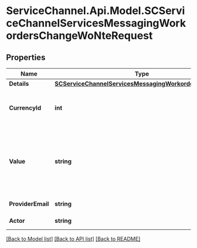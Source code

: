 # ServiceChannel.Api.Model.SCServiceChannelServicesMessagingWorkordersChangeWoNteRequest

## Properties

Name | Type | Description | Notes
------------ | ------------- | ------------- | -------------
**Details** | [**SCServiceChannelServicesMessagingWorkordersNteDetails**](SCServiceChannelServicesMessagingWorkordersNteDetails.md) |  | [optional] 
**CurrencyId** | **int** | Optional, by default current Work Order Currency | [optional] 
**Value** | **string** | Optionally required(can be calculated automatically by Details), String Value of the NTE amount | [optional] 
**ProviderEmail** | **string** | Provider e-mail | [optional] 
**Actor** | **string** | Optional, Actor | [optional] 

[[Back to Model list]](../README.md#documentation-for-models) [[Back to API list]](../README.md#documentation-for-api-endpoints) [[Back to README]](../README.md)

